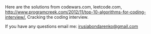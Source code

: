Here are the solutions from codewars.com, leetcode.com, http://www.programcreek.com/2012/11/top-10-algorithms-for-coding-interview/,
Cracking the coding interview.

If you have any questions email me: irusiabondarenko@gmail.com

